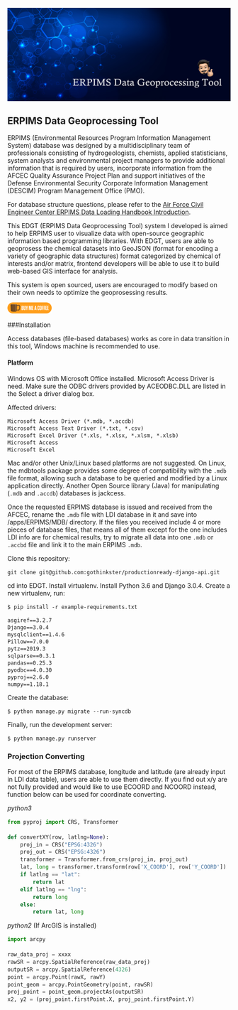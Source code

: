 
![Cover](https://github.com/sctongye/EDGT/blob/master/static/img/cover.jpg?raw=true "Cover")

## ERPIMS Data Geoprocessing Tool

ERPIMS (Environmental Resources Program Information Management System) database was designed by a multidisciplinary team of professionals consisting of hydrogeologists, chemists, applied statisticians, system analysts and environmental project managers to provide additional information that is required by users, incorporate information from the AFCEC Quality Assurance Project Plan and support initiatives of the Defense Environmental Security Corporate Information Management (DESCIM) Program Management Office (PMO).

For database structure questions, please refer to the [Air Force Civil Engineer Center ERPIMS Data Loading Handbook Introduction](http://synectics.net/public/erpims_2013_dlh/index.html).

This EDGT (ERPIMS Data Geoprocessing Tool) system I developed is aimed to help ERPIMS user to visualize data with  open-source geographic information based programming libraries. With EDGT, users are able to geoprosess the chemical datasets into GeoJSON (format for encoding a variety of geographic data structures) format categorized by chemical of interests and/or matrix, frontend developers will be able to use it to build web-based GIS interface for analysis.

This system is open sourced, users are encouraged to modify based on their own needs to optimize the geoprosessing results.

[<img src="https://github.com/sctongye/EDGT/blob/master/static/img/buy-me-a-coffee-button.png" width="100">](https://www.buymeacoffee.com/jiayuwang)

###Installation

Access databases (file-based databases) works as core in data transition in this tool, Windows machine is recommended to use. 

#### Platform
Windows OS with Microsoft Office installed. Microsoft Access Driver is need. Make sure the ODBC drivers provided by ACEODBC.DLL are listed in the Select a driver dialog box.

Affected drivers:
```
Microsoft Access Driver (*.mdb, *.accdb)
Microsoft Access Text Driver (*.txt, *.csv)
Microsoft Excel Driver (*.xls, *.xlsx, *.xlsm, *.xlsb)
Microsoft Access
Microsoft Excel
```

Mac and/or other Unix/Linux based platforms are not suggested. On Linux, the mdbtools package provides some degree of compatibility with the `.mdb` file format, allowing such a database to be queried and modified by a Linux application directly. Another Open Source library (Java) for manipulating (`.mdb` and `.accdb`) databases is jackcess.

Once the requested ERPIMS database is issued and received from the AFCEC, rename the `.mdb` file with LDI database in it and save into /apps/ERPIMS/MDB/ directory. If the files you received include 4 or more pieces of database files, that means all of them except for the one includes LDI info are for chemical results, try to migrate all data into one `.mdb` or `.accbd` file and link it to the main ERPIMS `.mdb`.

Clone this repository:
```
git clone git@github.com:gothinkster/productionready-django-api.git
```
cd into EDGT.
Install virtualenv.
Install Python 3.6 and Django 3.0.4.
Create a new virtualenv, run:
``` 
$ pip install -r example-requirements.txt
```

```
asgiref==3.2.7
Django==3.0.4
mysqlclient==1.4.6
Pillow==7.0.0
pytz==2019.3
sqlparse==0.3.1
pandas==0.25.3
pyodbc==4.0.30
pyproj==2.6.0
numpy==1.18.1
```
Create the database:
```
$ python manage.py migrate --run-syncdb
```
Finally, run the development server:
```
$ python manage.py runserver
```

### Projection Converting
For most of the ERPIMS database, longitude and latitude (are already input in LDI data table), users are able to use them directly. If you find out x/y are not fully provided and would like to use ECOORD and NCOORD instead, function below can be used for coordinate converting.

*python3*
```python
from pyproj import CRS, Transformer

def convertXY(row, latlng=None):
    proj_in = CRS("EPSG:4326")
    proj_out = CRS("EPSG:4326")
    transformer = Transformer.from_crs(proj_in, proj_out)
    lat, long = transformer.transform(row['X_COORD'], row['Y_COORD'])
    if latlng == "lat":
        return lat
    elif latlng == "lng":
        return long
    else:
        return lat, long
```
*python2* (If ArcGIS is installed)
```python
import arcpy

raw_data_proj = xxxx
rawSR = arcpy.SpatialReference(raw_data_proj) 
outputSR = arcpy.SpatialReference(4326)
point = arcpy.Point(rawX, rawY)
point_geom = arcpy.PointGeometry(point, rawSR)
proj_point = point_geom.projectAs(outputSR)
x2, y2 = (proj_point.firstPoint.X, proj_point.firstPoint.Y)
```